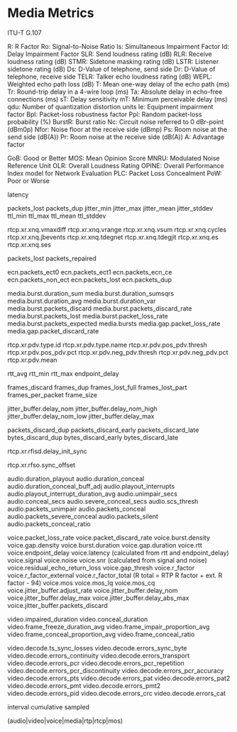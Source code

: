 # Media Metrics

ITU-T G.107

R:  R Factor
Ro:  Signal-to-Noise Ratio
Is:  Simultaneous Impairment Factor
Id:  Delay Impairment Factor
SLR:  Send loudness rating (dB)
RLR:  Receive loudness rating (dB)
STMR:  Sidetone masking rating (dB)
LSTR:  Listener sidetone rating (dB)
Ds:  D-Value of telephone, send side
Dr:  D-Value of telephone, receive side
TELR:  Talker echo loudness rating (dB)
WEPL:  Weighted echo path loss (dB)
T:  Mean one-way delay of the echo path (ms)
Tr:  Round-trip delay in a 4-wire loop (ms)
Ta:  Absolute delay in echo-free connections (ms)
sT:  Delay sensitivity
mT:  Minimum perceivable delay (ms)
qdu:  Number of quantization distortion units
Ie:  Equipment impairment factor
Bpl:  Packet-loss robustness factor
Ppl:  Random packet-loss probability (%)
BurstR:  Burst ratio
Nc:  Circuit noise referred to 0 dBr-point (dBm0p)
Nfor:  Noise floor at the receive side (dBmp)
Ps:  Room noise at the send side (dB(A))
Pr:  Room noise at the receive side (dB(A))
A:  Advantage factor

GoB:  Good or Better
MOS:  Mean Opinion Score
MNRU:  Modulated Noise Reference Unit
OLR:  Overall Loudness Rating
OPINE:  Overall Performance Index model for Network Evaluation
PLC:  Packet Loss Concealment
PoW:  Poor or Worse


latency

packets_lost
packets_dup
jitter_min
jitter_max
jitter_mean
jitter_stddev
ttl_min
ttl_max
ttl_mean
ttl_stddev

rtcp.xr.xnq.vmaxdiff
rtcp.xr.xnq.vrange
rtcp.xr.xnq.vsum
rtcp.xr.xnq.cycles
rtcp.xr.xnq.jbevents
rtcp.xr.xnq.tdegnet
rtcp.xr.xnq.tdegjit
rtcp.xr.xnq.es
rtcp.xr.xnq.ses

packets_lost
packets_repaired

ecn.packets_ect0
ecn.packets_ect1
ecn.packets_ecn_ce
ecn.packets_non_ect
ecn.packets_lost
ecn.packets_dup

media.burst.duration_sum
media.burst.duration_sumsqrs
media.burst.duration_avg
media.burst.duration_var
media.burst.packets_discard
media.burst.packets_discard_rate
media.burst.packets_lost
media.burst.packet_loss_rate
media.burst.packets_expected
media.bursts
media.gap.packet_loss_rate
media.gap.packet_discard_rate

rtcp.xr.pdv.type.id
rtcp.xr.pdv.type.name
rtcp.xr.pdv.pos_pdv.thresh
rtcp.xr.pdv.pos_pdv.pct
rtcp.xr.pdv.neg_pdv.thresh
rtcp.xr.pdv.neg_pdv.pct
rtcp.xr.pdv.mean

rtt_avg
rtt_min
rtt_max
endpoint_delay

frames_discard
frames_dup
frames_lost_full
frames_lost_part
frames_per_packet
frame_size

jitter_buffer.delay_nom
jitter_buffer.delay_nom_high
jitter_buffer.delay_nom_low
jitter_buffer.delay_max

packets_discard_dup
packets_discard_early
packets_discard_late
bytes_discard_dup
bytes_discard_early
bytes_discard_late

rtcp.xr.rfisd.delay_init_sync

rtcp.xr.rfso.sync_offset

audio.duration_playout
audio.duration_conceal
audio.duration_conceal_buff_adj
audio.playout_interrupts
audio.playout_interrupt_duration_avg
audio.unimpair_secs
audio.conceal_secs
audio.severe_conceal_secs
audio.scs_thresh
audio.packets_unimpair
audio.packets_conceal
audio.packets_severe_conceal
audio.packets_silent
audio.packets_conceal_ratio

voice.packet_loss_rate
voice.packet_discard_rate
voice.burst.density
voice.gap.density
voice.burst.duration
voice.gap.duration
voice.rtt
voice.endpoint_delay
voice.latency (calculated from rtt and endpoint_delay)
voice.signal
voice.noise
voice.snr (calculated from signal and noise)
voice.residual_echo_return_loss
voice.gap_thresh
voice.r_factor
voice.r_factor_external
voice.r_factor_total (R total = RTP R factor + ext. R factor - 94)
voice.mos
voice.mos_lq
voice.mos_cq
voice.jitter_buffer.adjust_rate
voice.jitter_buffer.delay_nom
voice.jitter_buffer.delay_max
voice.jitter_buffer.delay_abs_max
voice.jitter_buffer.packets_discard

video.impaired_duration
video.conceal_duration
video.frame_freeze_duration_avg
video.frame_impair_proportion_avg
video.frame_conceal_proportion_avg
video.frame_conceal_ratio

video.decode.ts_sync_losses
video.decode.errors_sync_byte
video.decode.errors_continuity
video.decode.errors_transport
video.decode.errors_pcr
video.decode.errors_pcr_repetition
video.decode.errors_pcr_discontinuity
video.decode.errors_pcr_accuracy
video.decode.errors_pts
video.decode.errors_pat
video.decode.errors_pat2
video.decode.errors_pmt
video.decode.errors_pmt2
video.decode.errors_pid
video.decode.errors_crc
video.decode.errors_cat

interval
cumulative
sampled

(audio|video|voice|media|rtp|rtcp|mos)
